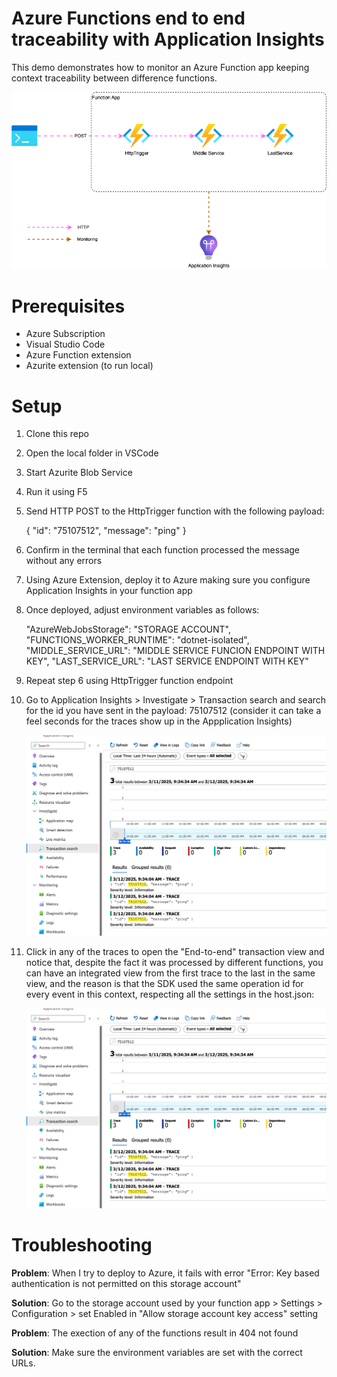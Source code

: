 # Azure Functions end to end traceability with Application Insights
This demo demonstrates how to monitor an Azure Function app keeping context traceability between difference functions.

![High level architecture](media/drawing.drawio.png)

# Prerequisites
 - Azure Subscription
 - Visual Studio Code
 - Azure Function extension
 - Azurite extension (to run local)

# Setup

1. Clone this repo
2. Open the local folder in VSCode
3. Start Azurite Blob Service
5. Run it using F5
6. Send HTTP POST to the HttpTrigger function with the following payload:

    {
        "id": "75107512",
        "message": "ping"
    }

8. Confirm in the terminal that each function processed the message without any errors
9. Using Azure Extension, deploy it to Azure making sure you configure Application Insights in your function app
10. Once deployed, adjust environment variables as follows:

    "AzureWebJobsStorage": "STORAGE ACCOUNT",
    "FUNCTIONS_WORKER_RUNTIME": "dotnet-isolated",
    "MIDDLE_SERVICE_URL": "MIDDLE SERVICE FUNCION ENDPOINT WITH KEY",
    "LAST_SERVICE_URL": "LAST SERVICE ENDPOINT WITH KEY"

11. Repeat step 6 using HttpTrigger function endpoint
12. Go to Application Insights > Investigate > Transaction search and search for the id you have sent in the payload: 75107512 (consider it can take a feel seconds for the traces show up in the Appplication Insights)

    ![Transaction search print screen](media/transaction_seach.png)

13. Click in any of the traces to open the "End-to-end" transaction view and notice that, despite the fact it was processed by different functions, you can have an integrated view from the first trace to the last in the same view, and the reason is that the SDK used the same operation id for every event in this context, respecting all the settings in the host.json:

    ![End to end view print screen](media/end-to-end-view.png)

# Troubleshooting

**Problem**: When I try to deploy to Azure, it fails with error "Error: Key based authentication is not permitted on this storage account"

**Solution**: Go to the storage account used by your function app > Settings > Configuration > set Enabled in "Allow storage account key access" setting

**Problem**: The exection of any of the functions result in 404 not found

**Solution**: Make sure the environment variables are set with the correct URLs.